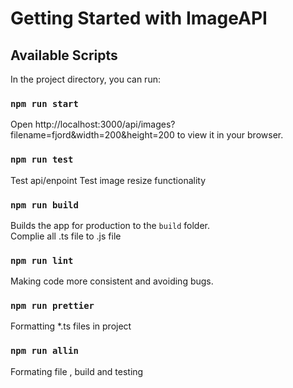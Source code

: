 # Getting Started with ImageAPI

## Available Scripts

In the project directory, you can run:

### `npm run start`

Open http://localhost:3000/api/images?filename=fjord&width=200&height=200 to view it in your browser.

### `npm run test`

Test api/enpoint
Test image resize functionality

### `npm run build`

Builds the app for production to the `build` folder.\
Complie all .ts file to .js file

### `npm run lint`

Making code more consistent and avoiding bugs.

### `npm run prettier`

Formatting *.ts files in project

### `npm run allin`

Formating file , build and testing

